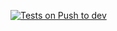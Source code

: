 [![Tests on Push to dev](https://github.com/Stasoon/hello_app-Tsiperovich/actions/workflows/main-test.yml/badge.svg)](https://github.com/Stasoon/hello_app-Tsiperovich/actions/workflows/main-test.yml)
